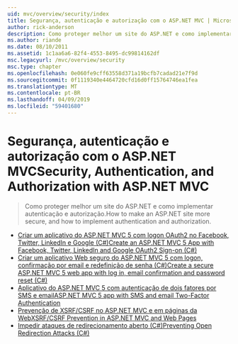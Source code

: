 ```yaml
---
uid: mvc/overview/security/index
title: Segurança, autenticação e autorização com o ASP.NET MVC | Microsoft Docs
author: rick-anderson
description: Como proteger melhor um site do ASP.NET e como implementar autenticação e autorização.
ms.author: riande
ms.date: 08/10/2011
ms.assetid: 1c1aa6a6-82f4-4553-8495-dc99814162df
msc.legacyurl: /mvc/overview/security
msc.type: chapter
ms.openlocfilehash: 0e060fe9cff63558d371a19bcfb7cadad21e7f9d
ms.sourcegitcommit: 0f1119340e4464720cfd16d0ff15764746ea1fea
ms.translationtype: MT
ms.contentlocale: pt-BR
ms.lasthandoff: 04/09/2019
ms.locfileid: "59401680"
---
```

# <a name="security-authentication-and-authorization-with-aspnet-mvc"></a><span data-ttu-id="2a1aa-103">Segurança, autenticação e autorização com o ASP.NET MVC</span><span class="sxs-lookup"><span data-stu-id="2a1aa-103">Security, Authentication, and Authorization with ASP.NET MVC</span></span>

> <span data-ttu-id="2a1aa-104">Como proteger melhor um site do ASP.NET e como implementar autenticação e autorização.</span><span class="sxs-lookup"><span data-stu-id="2a1aa-104">How to make an ASP.NET site more secure, and how to implement authentication and authorization.</span></span>


- [<span data-ttu-id="2a1aa-105">Criar um aplicativo do ASP.NET MVC 5 com logon OAuth2 no Facebook, Twitter, LinkedIn e Google (C#)</span><span class="sxs-lookup"><span data-stu-id="2a1aa-105">Create an ASP.NET MVC 5 App with Facebook, Twitter, LinkedIn and Google OAuth2 Sign-on (C#)</span></span>](create-an-aspnet-mvc-5-app-with-facebook-and-google-oauth2-and-openid-sign-on.md)
- [<span data-ttu-id="2a1aa-106">Criar um aplicativo Web seguro do ASP.NET MVC 5 com logon, confirmação por email e redefinição de senha (C#)</span><span class="sxs-lookup"><span data-stu-id="2a1aa-106">Create a secure ASP.NET MVC 5 web app with log in, email confirmation and password reset (C#)</span></span>](create-an-aspnet-mvc-5-web-app-with-email-confirmation-and-password-reset.md)
- [<span data-ttu-id="2a1aa-107">Aplicativo do ASP.NET MVC 5 com autenticação de dois fatores por SMS e email</span><span class="sxs-lookup"><span data-stu-id="2a1aa-107">ASP.NET MVC 5 app with SMS and email Two-Factor Authentication</span></span>](aspnet-mvc-5-app-with-sms-and-email-two-factor-authentication.md)
- [<span data-ttu-id="2a1aa-108">Prevenção de XSRF/CSRF no ASP.NET MVC e em páginas da Web</span><span class="sxs-lookup"><span data-stu-id="2a1aa-108">XSRF/CSRF Prevention in ASP.NET MVC and Web Pages</span></span>](xsrfcsrf-prevention-in-aspnet-mvc-and-web-pages.md)
- [<span data-ttu-id="2a1aa-109">Impedir ataques de redirecionamento aberto (C#)</span><span class="sxs-lookup"><span data-stu-id="2a1aa-109">Preventing Open Redirection Attacks (C#)</span></span>](preventing-open-redirection-attacks.md)

